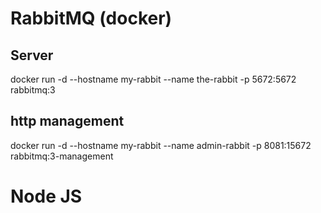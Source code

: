 # RabbitMQ (docker)

## Server
docker run -d --hostname my-rabbit --name the-rabbit -p 5672:5672 rabbitmq:3

## http management
docker run -d --hostname my-rabbit --name admin-rabbit -p 8081:15672 rabbitmq:3-management



# Node JS
